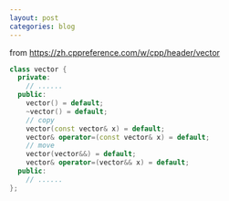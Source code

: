 ```yaml
---
layout: post
categories: blog
---
```

from 
https://zh.cppreference.com/w/cpp/header/vector

```cpp
class vector {
  private:
    // ......
  public:
    vector() = default;
    ~vector() = default;
    // copy
    vector(const vector& x) = default;
    vector& operator=(const vector& x) = default;
    // move
    vector(vector&&) = default;
    vector& operator=(vector&& x) = default;
  public:
    // ......
};
```